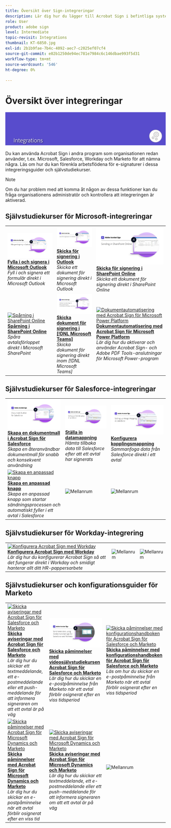 ```yaml
---
title: Översikt över Sign-integreringar
description: Lär dig hur du lägger till Acrobat Sign i befintliga system, processer och program
role: User
product: adobe sign
level: Intermediate
topic-revisit: Integrations
thumbnail: KT-6850.jpg
exl-id: 2b1b9fae-7b4c-4092-aec7-c2025ef07cf4
source-git-commit: e02b1250de94ec781e7984c6c146dbae993f5d31
workflow-type: tm+mt
source-wordcount: '546'
ht-degree: 0%

---
```


# Översikt över integreringar

![Sign Integrate Image](../assets/Hero-Integrate.png)

Du kan använda Acrobat Sign i andra program som organisationen redan använder, t.ex. Microsoft, Salesforce, Workday och Marketo för att nämna några. Läs om hur du kan förenkla arbetsflödena för e-signaturer i dessa integreringsguider och självstudiekurser.

>[!NOTE]
> Om du har problem med att komma åt någon av dessa funktioner kan du fråga organisationens administratör och kontrollera att integreringen är aktiverad.

## Självstudiekurser för Microsoft-integreringar

<table style="table-layout:fixed">
<tr>
  <td>
    <a href="fill-and-sign-doc-microsoft-outlook.md">
      <img alt="Fylla i och signera i Microsoft Outlook" src="../assets/MS-FillSign.png" />
    </a>
    <div>
    <a href="fill-and-sign-doc-microsoft-outlook.md"><strong>Fylla i och signera i Microsoft Outlook</strong></a>
    </div>
    <em>Fyll i och signera ett formulär direkt i Microsoft Outlook</em>
    <br>
  </td>
  <td>
    <a href="send-for-signature-with-outlook.md">
      <img alt="Skicka för signering i Outlook" src="../assets/MS-SendOutlook.png" />
    </a>
    <div>
    <a href="send-for-signature-with-outlook.md"><strong>Skicka för signering i Outlook</strong></a>
    </div>
    <em>Skicka ett dokument för signering direkt i Microsoft Outlook</em>
    <br>
  </td>
  <td>
    <a href="send-for-signature-with-sharepoint-online.md">
      <img alt="Skicka för signering i SharePoint Online" src="../assets/Sending-in-SP.png" />
    </a>
    <div>
    <a href="send-for-signature-with-sharepoint-online.md"><strong>Skicka för signering i SharePoint Online</strong></a>
    </div>
    <em>Skicka ett dokument för signering direkt i SharePoint Online</em>
    <br>
  </td>
</tr>
<tr>
  <td>
    <a href="track-an-agreement-with-sharepoint-online.md">
      <img alt="Spårning i SharePoint Online" src="../assets/MS-TrackSP.png" />
    </a>
    <div>
    <a href="track-an-agreement-with-sharepoint-online.md"><strong>Spårning i SharePoint Online</strong></a>
    </div>
    <em>Spåra avtalsförloppet direkt i Microsoft SharePoint</em>
    <br>
  </td>
  <td>
    <a href="adobe-sign-teams-mortgage.md">
      <img alt="Skicka dokument för signering i [!DNL Microsoft Teams]" src="../assets/teamsmortgage.png" />
    </a>
    <div>
    <a href="adobe-sign-teams-mortgage.md"><strong>Skicka dokument för signering i [!DNL Microsoft Teams]</strong></a>
    </div>
    <em>Skicka dokument för signering direkt inom [!DNL Microsoft Teams]</em>
    <br>
  </td>
  <td>
    <a href="documentautomation.md">
      <img alt="Dokumentautomatisering med Acrobat Sign för Microsoft Power Platform" src="../assets/SF-Button.png" />
    </a>
    <div>
    <a href="documentautomation.md"><strong>Dokumentautomatisering med Acrobat Sign för Microsoft Power Platform</strong></a>
    </div>
    <em>Lär dig hur du aktiverar och använder Acrobat Sign- och Adobe PDF Tools-anslutningar för Microsoft Power-program</em>
    <br>
  </td>
</tr>
</table>

## Självstudiekurser för Salesforce-integreringar

<table style="table-layout:fixed">
<tr>
  <td>
    <a href="create-an-agreement-template.md">
      <img alt="Skapa en dokumentmall i Acrobat Sign för Salesforce" src="../assets/SF-Template.png" />
    </a>
    <div>
    <a href="create-an-agreement-template.md"><strong>Skapa en dokumentmall i Acrobat Sign för Salesforce</strong></a>
    </div>
    <em>Skapa en återanvändbar dokumentmall för snabb och konsekvent användning</em>
    <br>
  </td>
  <td>
    <a href="set-up-data-mapping.md">
      <img alt="Ställa in datamappning" src="../assets/SF-DataMapping.png" />
    </a>
    <div>
    <a href="set-up-data-mapping.md"><strong>Ställa in datamappning</strong></a>
    </div>
    <em>Hämta tillbaka data till Salesforce efter att ett avtal har signerats</em>
    <br>
  </td>
  <td>
    <a href="set-up-merging-map.md">
      <img alt="Konfigurera kopplingsmappning" src="../assets/SF-MergeMapping.png" />
    </a>
    <div>
    <a href="set-up-merging-map.md"><strong>Konfigurera kopplingsmappning</strong></a>
    </div>
    <em>Sammanfoga data från Salesforce direkt i ett avtal</em>
    <br>
  </td>
</tr>
<tr>
  <td>
    <a href="create-a-custom-button.md">
      <img alt="Skapa en anpassad knapp" src="../assets/SF-Button.png" />
    </a>
    <div>
    <a href="create-a-custom-button.md"><strong>Skapa en anpassad knapp</strong></a>
    </div>
    <em>Skapa en anpassad knapp som startar sändningsprocessen och automatiskt fyller i ett avtal i Salesforce</em>
    <br>
  </td>
  <td>
    <img alt="Mellanrum" src="../assets/Grayspacer.png" />
    <div>
    <br>
  </td>
  <td>
    <img alt="Mellanrum" src="../assets/Grayspacer.png" />
    <div>
    <br>
  </td>
</tr>
</table>

## Självstudiekurser för Workday-integrering

<table style="table-layout:fixed">
<tr>
  <td>
    <a href="workday.md">
      <img alt="Konfigurera Acrobat Sign med Workday" src="../assets/WD-Configure.png" />
    </a>
    <div>
    <a href="workday.md"><strong>Konfigurera Acrobat Sign med Workday</strong></a>
    </div>
    <em>Lär dig hur du konfigurerar Acrobat Sign så att det fungerar direkt i Workday och smidigt hanterar allt ditt HR-pappersarbete</em>
    <br>
  </td>
  <td>
    <img alt="Mellanrum" src="../assets/Whitespacer.png" />
    <div>
    <br>
  </td>
  <td>
    <img alt="Mellanrum" src="../assets/Whitespacer.png" />
    <div>
    <br>
  </td>
</tr>
</table>

## Självstudiekurser och konfigurationsguider för Marketo

<table style="table-layout:fixed">
<tr>
  <td>
    <a href="marketo-salesforce-sms.md">
      <img alt="Skicka aviseringar med Acrobat Sign för Salesforce och Marketo" src="../assets/Integrate-Salesforce-SMS.jpg" />
    </a>
    <div>
    <a href="marketo-salesforce-sms.md"><strong>Skicka aviseringar med Acrobat Sign för Salesforce och Marketo</strong></a>
    </div>
    <em>Lär dig hur du skickar ett textmeddelande, ett e-postmeddelande eller ett push-meddelande för att informera signeraren om att ett avtal är på väg</em>
    <br>
  </td>
  <td>
    <a href="marketo-salesforce-reminder-video.md">
      <img alt="Skicka påminnelser med videosjälvstudiekursen Acrobat Sign för Salesforce och Marketo" src="../assets/Integrate-Salesforce-Reminder-Video.png" />
    </a>
    <div>
    <a href="marketo-salesforce-reminder.md"><strong>Skicka påminnelser med videosjälvstudiekursen Acrobat Sign för Salesforce och Marketo</strong></a>
    </div>
    <em>Lär dig hur du skickar en e-postpåminnelse från Marketo när ett avtal förblir osignerat efter en viss tidsperiod</em>
    <br>
  </td>
  <td>
    <a href="marketo-salesforce-reminder.md">
      <img alt="Skicka påminnelser med konfigurationshandboken för Acrobat Sign för Salesforce och Marketo" src="../assets/Integrate-Salesforce-Reminder.jpg" />
    </a>
    <div>
    <a href="marketo-salesforce-reminder.md"><strong>Skicka påminnelser med konfigurationshandboken för Acrobat Sign för Salesforce och Marketo</strong></a>
    </div>
    <em>Läs om hur du skickar en e-postpåminnelse från Marketo när ett avtal förblir osignerat efter en viss tidsperiod</em>
    <br>
  </td>
</tr>
<tr>
  <td>
    <a href="marketo-dynamics-reminder.md">
      <img alt="Skicka påminnelser med Acrobat Sign för Microsoft Dynamics och Marketo" src="../assets/Integrate-Dynamics-Reminder.jpg" />
    </a>
    <div>
    <a href="marketo-dynamics-reminder.md"><strong>Skicka påminnelser med Acrobat Sign för Microsoft Dynamics och Marketo</strong></a>
    </div>
    <em>Lär dig hur du skickar en e-postpåminnelse när ett avtal förblir osignerat efter en viss tid</em>
    <br>
  </td>
  <td>
    <a href="marketo-dynamics-sms.md">
      <img alt="Skicka aviseringar med Acrobat Sign för Microsoft Dynamics och Marketo" src="../assets/Integrate-Dynamics-SMS.jpg" />
    </a>
    <div>
    <a href="marketo-dynamics-sms.md"><strong>Skicka aviseringar med Acrobat Sign för Microsoft Dynamics och Marketo</strong></a>
    </div>
    <em>Lär dig hur du skickar ett textmeddelande, ett e-postmeddelande eller ett push-meddelande för att informera signeraren om att ett avtal är på väg</em>
    <br>
  </td>
  <td>
    <img alt="Mellanrum" src="../assets/Grayspacer.png" />
    <div>
    <br>
  </td>
</tr>
</table>
